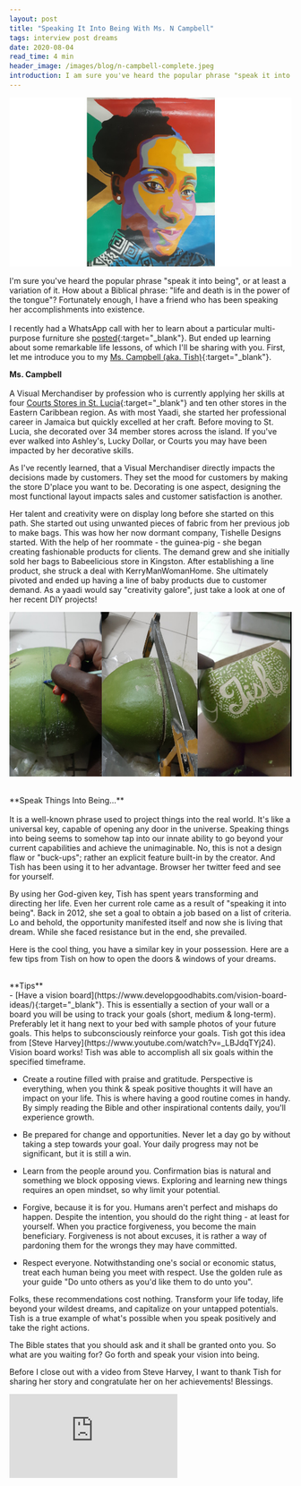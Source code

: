```yaml
---
layout: post
title: "Speaking It Into Being With Ms. N Campbell"
tags: interview post dreams
date: 2020-08-04
read_time: 4 min
header_image: /images/blog/n-campbell-complete.jpeg
introduction: I am sure you've heard the popular phrase "speak it into being", or at least a variation of it. How about a Biblical phrase "life and death is in the power of the tongue"? Fortunately enough, I have a friend who has been speaking her accomplishments into existence.
---
```



!["Speak It Into Beign"](/images/blog/n-campbell-complete.jpeg)

I'm sure you've heard the popular phrase "speak it into being", or at least a variation of it. How about a Biblical phrase: "life and death is in the power of the tongue"? Fortunately enough, I have a friend who has been speaking her accomplishments into existence.
<br/>
<br/>
I recently had a WhatsApp call with her to learn about a particular multi-purpose furniture she [posted](https://twitter.com/CuteTish/status/1256266333001584642?s=20){:target="_blank"}. But ended up learning about some remarkable life lessons, of which I'll be sharing with you. First, let me introduce you to my [Ms. Campbell (aka. Tish)](https://twitter.com/CuteTish){:target="_blank"}. 


**Ms. Campbell**
<br/>
<br/>
A Visual Merchandiser by profession who is currently applying her skills at four [Courts Stores in St. Lucia](https://www.shopcourts.com/stlucia/){:target="_blank"} and ten other stores in the Eastern Caribbean region.
As with most Yaadi, she started her professional career in Jamaica but quickly excelled at her craft. Before moving to St. Lucia, she decorated over 34 member stores across the island. If you've ever walked into Ashley's, Lucky Dollar, or Courts you may have been impacted by her decorative skills.    

As I've recently learned, that a Visual Merchandiser directly impacts the decisions made by customers. They set the mood for customers by making the store D'place you want to be. Decorating is one aspect, designing the most functional layout impacts sales and customer satisfaction is another.

Her talent and creativity were on display long before she started on this path. She started out using unwanted pieces of fabric from her previous job to make bags. This was how her now dormant company, Tishelle Designs started. With the help of her roommate - the guinea-pig - she began creating fashionable products for clients. The demand grew and she initially sold her bags to Babeelicious store in Kingston. After establishing a line product, she struck a deal with KerryManWomanHome. She ultimately pivoted and ended up having a line of baby products due to customer demand. As a yaadi would say "creativity galore", just take a look at one of her recent DIY projects!

!["Example Of Her Work"](/images/blog/tish-cb-combined.jpeg) 

<br/>
**Speak Things Into Being...**
<br/>
<br/>
It is a well-known phrase used to project things into the real world. It's like a universal key, capable of opening any door in the universe. Speaking things into being seems to somehow tap into our innate ability to go beyond your current capabilities and achieve the unimaginable. No, this is not a design flaw or "buck-ups"; rather an explicit feature built-in by the creator. And Tish has been using it to her advantage. Browser her twitter feed and see for yourself. 

By using her God-given key, Tish has spent years transforming and directing her life. Even her current role came as a result of "speaking it into being". Back in 2012, she set a goal to obtain a job based on a list of criteria. Lo and behold, the opportunity manifested itself and now she is living that dream. While she faced resistance but in the end, she prevailed.

Here is the cool thing, you have a similar key in your possession. Here are a few tips from Tish on how to open the doors & windows of your dreams.

<br/>
**Tips**
<br/>
- [Have a vision board](https://www.developgoodhabits.com/vision-board-ideas/){:target="_blank"}. This is essentially a section of your wall or a board you will be using to track your goals (short, medium & long-term). Preferably let it hang next to your bed with sample photos of your future goals. This helps to subconsciously reinforce your goals. Tish got this idea from [Steve Harvey](https://www.youtube.com/watch?v=_LBJdqTYj24). 
Vision board works! Tish was able to accomplish all six goals within the specified timeframe.


- Create a routine filled with praise and gratitude. Perspective is everything, when you think & speak positive thoughts it will have an impact on your life. This is where having a good routine comes in handy. By simply reading the Bible and other inspirational contents daily, you'll experience growth.

- Be prepared for change and opportunities. Never let a day go by without taking a step towards your goal. Your daily progress may not be significant, but it is still a win.

- Learn from the people around you. Confirmation bias is natural and something we block opposing views. Exploring and learning new things requires an open mindset, so why limit your potential.


- Forgive, because it is for you. Humans aren't perfect and mishaps do happen. Despite the intention, you should do the right thing - at least for yourself. When you practice forgiveness, you become the main beneficiary. Forgiveness is not about excuses, it is rather a way of pardoning them for the wrongs they may have committed.  

- Respect everyone. Notwithstanding one's social or economic status, treat each human being you meet with respect. Use the golden rule as your guide "Do unto others as you'd like them to do unto you". 


Folks, these recommendations cost nothing. Transform your life today, life beyond your wildest dreams, and capitalize on your untapped potentials. Tish is a true example of what's possible when you speak positively and take the right actions. 

The Bible states that you should ask and it shall be granted onto you. So what are you waiting for? Go forth and speak your vision into being. 

Before I close out with a video from Steve Harvey, I want to thank Tish for sharing her story and congratulate her on her achievements! Blessings.

<div class="iframe-container">
<iframe class="responsive-iframe" src="https://www.youtube.com/embed/DlMAIYd7-J4" frameborder="0" allow="accelerometer; autoplay; encrypted-media; gyroscope; picture-in-picture" allowfullscreen></iframe>
</div>